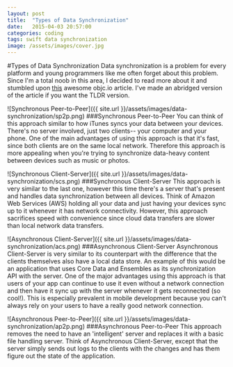 ```yaml
---
layout: post
title:  "Types of Data Synchronization"
date:   2015-04-03 20:57:00
categories: coding
tags: swift data synchronization
image: /assets/images/cover.jpg
---
```


#Types of Data Synchronization
Data synchronization is a problem for every platform and young programmers like me often forget about this problem. Since I'm a total noob in this area, I decided to read more about it and stumbled upon [this](http://www.objc.io/issue-10/data-synchronization.html) awesome objc.io article. I've made an abridged version of the article if you want the TLDR version.

![Synchronous Peer-to-Peer]({{ site.url }}/assets/images/data-synchronization/sp2p.png)
###Synchronous Peer-to-Peer
You can think of this approach similar to how iTunes syncs your data between your devices. There's no server involved, just two clients-- your computer and your phone. One of the main advantages of using this approach is that it's fast, since both clients are on the same local network. Therefore this approach is more appealing when you're trying to synchronize data-heavy content between devices such as music or photos.

![Synchronous Client-Server]({{ site.url }}/assets/images/data-synchronization/scs.png)
###Synchronous Client-Server
This approach is very similar to the last one, however this time there's a server that's present and handles data synchronization between all devices. Think of Amazon Web Services (AWS) holding all your data and just having your devices sync up to it whenever it has network connectivity. However, this approach sacrifices speed with convenience since cloud data transfers are slower than local network data transfers.

![Asynchronous Client-Server]({{ site.url }}/assets/images/data-synchronization/acs.png)
###Asynchronous Client-Server
Asynchronous Client-Server is very similar to its counterpart with the difference that the clients themselves also have a local data store. An example of this would be an application that uses Core Data and Ensembles as its synchronization API with the server. One of the major advantages using this approach is that users of your app can continue to use it even without a network connection and then have it sync up with the server whenever it gets reconnected (so cool!). This is especially prevalent in mobile development because you can't always rely on your users to have a really good network connection.

![Asynchronous Peer-to-Peer]({{ site.url }}/assets/images/data-synchronization/ap2p.png)
###Asynchronous Peer-to-Peer
This approach removes the need to have an 'intelligent' server and replaces it with a basic file handling server. Think of Asynchronous Client-Server, except that the server simply sends out logs to the clients with the changes and has them figure out the state of the application.
